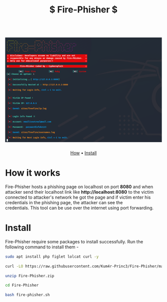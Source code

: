 <h1 align="center">$ Fire-Phisher $</h1>
<h1 align="center">
  <br>
  <img src="https://github.com/Kum4r-Princ3/Fire-Phisher/blob/main/fire-phiser.png" width="850px" alt="Fire-Phisher"></a>
</h1>
<p align="center">
  <a href="#how-it-works">How</a> •
  <a href="#install">Install </a> 
</p>


# How it works

Fire-Phisher hosts a phishing page on localhost on port **8080** and when attacker send their localhost link like **http://localhost:8080** to the victim connected to attacker's network he got the page and if victim enter his credentials in the phishing page, the attacker can see the <br> credentials.
This tool can be use over the internet using port forwarding.

# Install

Fire-Phisher require some packages to install successfully. Run the following command to install them -

```sh
sudo apt install php figlet lolcat curl -y
```
```sh
curl -LO https://raw.githubusercontent.com/Kum4r-Princ3/Fire-Phisher/main/Fire-Phisher.zip
```
```sh
unzip Fire-Phisher.zip
```
```sh
cd Fire-Phisher
```
```sh
bash fire-phisher.sh
```







